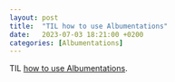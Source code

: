 ```yaml
---
layout: post
title:  "TIL how to use Albumentations"
date:   2023-07-03 18:21:00 +0200
categories: [Albumentations]
---
```

TIL [how to use Albumentations](https://albumentations.ai).
